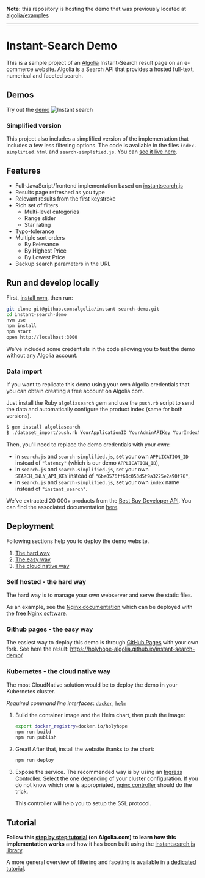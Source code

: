 **Note:** this repository is hosting the demo that was previously located at [algolia/examples](https://github.com/algolia/examples/tree/master/instant-search/instantsearch.js/)

-----

Instant-Search Demo
====================

This is a sample project of an [Algolia](http://www.algolia.com) Instant-Search result page on an e-commerce website. Algolia is a Search API that provides a hosted full-text, numerical and faceted search.

## Demos
Try out the [demo](https://preview.algolia.com/instantsearch/)
![Instant search](screenshots/instant-search-default.gif)

### Simplified version
This project also includes a simplified version of the implementation that includes a few less filtering options.
The code is available in the files `index-simplified.html` and `search-simplified.js`. You can [see it live here](https://preview.algolia.com/instantsearch/index-simplified.html).

## Features
* Full-JavaScript/frontend implementation based on [instantsearch.js](https://community.algolia.com/instantsearch.js/)
* Results page refreshed as you type
* Relevant results from the first keystroke
* Rich set of filters
  * Multi-level categories
  * Range slider
  * Star rating
* Typo-tolerance
* Multiple sort orders
  * By Relevance
  * By Highest Price
  * By Lowest Price
* Backup search parameters in the URL

## Run and develop locally

First, [install nvm](https://github.com/creationix/nvm#installation), then run:

```sh
git clone git@github.com:algolia/instant-search-demo.git
cd instant-search-demo
nvm use
npm install
npm start
open http://localhost:3000
```

We've included some credentials in the code allowing you to test the demo without any Algolia account.

### Data import
If you want to replicate this demo using your own Algolia credentials that you can obtain creating a free account on Algolia.com.

Just install the Ruby `algoliasearch` gem and use the `push.rb` script to send the data and automatically configure the product index (same for both versions).

```sh
$ gem install algoliasearch
$ ./dataset_import/push.rb YourApplicationID YourAdminAPIKey YourIndexName
```

Then, you'll need to replace the demo credentials with your own:
- in `search.js` and `search-simplified.js`, set your own `APPLICATION_ID` instead of `"latency"` (which is our demo `APPLICATION_ID`),
- in `search.js` and `search-simplified.js`, set your own `SEARCH_ONLY_API_KEY` instead of `"6be0576ff61c053d5f9a3225e2a90f76"`,
- in `search.js` and `search-simplified.js`, set your own `index` name instead of `"instant_search"`.


We've extracted 20 000+ products from the [Best Buy Developer API](https://developer.bestbuy.com). You can find the associated documentation [here](https://developer.bestbuy.com/documentation/products-api).

## Deployment

Following sections help you to deploy the demo website.

1. [The hard way](#self-hosted---the-hard-way)
2. [The easy way](#github-pages---the-easy-way)
3. [The cloud native way](#kubernetes---the-cloud-native-way)

### Self hosted - the hard way

The hard way is to manage your own webserver and serve the static files.

As an example, see the [Nginx documentation](https://docs.nginx.com/nginx/admin-guide/web-server/serving-static-content/) which can be deployed with the [free Nginx software](https://nginx.org/en/docs/).

### Github pages - the easy way

The easiest way to deploy this demo is through [GitHub Pages](https://pages.github.com/) with your own fork.
See here the result: <https://holyhope-algolia.github.io/instant-search-demo/>

### Kubernetes - the cloud native way

The most CloudNative solution would be to deploy the demo in your Kubernetes cluster.

_Required command line interfaces_: [`docker`](https://docs.docker.com/get-docker/), [`helm`](https://helm.sh/docs/intro/install/)

1. Build the container image and the Helm chart, then push the image:

   ```bash
   export docker_registry=docker.io/holyhope
   npm run build
   npm run publish
   ```

2. Great! After that, install the website thanks to the chart:

   ```bash
   npm run deploy
   ```

3. Expose the service.
   The recommended way is by using an [Ingress Controller](https://kubernetes.io/docs/concepts/services-networking/ingress-controllers/). Select the one depending of your cluster configuration. If you do not know which one is appropriated, [nginx controller](https://github.com/kubernetes/ingress-nginx/blob/main/README.md#readme) should do the trick.

   This controller will help you to setup the SSL protocol.

## Tutorial

**Follow this [step by step tutorial](https://www.algolia.com/doc/tutorials/search-ui/instant-search/build-an-instant-search-results-page/instantsearchjs/) (on Algolia.com) to learn how this implementation works** and how it has been built using the [instantsearch.js library](https://community.algolia.com/instantsearch.js/).

A more general overview of filtering and faceting is available in a [dedicated tutorial](https://www.algolia.com/doc/tutorials/search-ui/instant-search/filtering/faceting-search-ui/instantsearchjs/).

